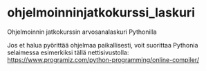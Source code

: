 # ohjelmoinninjatkokurssi_laskuri
Ohjelmoinnin jatkokurssin arvosanalaskuri Pythonilla

Jos et halua pyörittää ohjelmaa paikallisesti, voit suorittaa Pythonia selaimessa esimerkiksi tällä nettisivustolla: https://www.programiz.com/python-programming/online-compiler/
